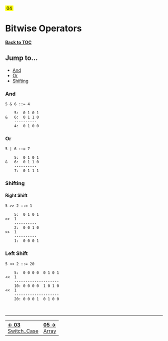 <link rel="stylesheet" href="style.css">

<mark>&nbsp;04&nbsp;</mark>

# Bitwise Operators

[**Back to TOC**](/contents.md)

## Jump to...

- [And](#and)
- [Or](#or)
- [Shifting](#test)

[comment]: <body>

### And

```
5 & 6 ::= 4

    5:  0 1 0 1
&   6:  0 1 1 0
    ----------
    4:  0 1 0 0
```

### Or

```
5 | 6 ::= 7

    5:  0 1 0 1
&   6:  0 1 1 0
    ----------
    7:  0 1 1 1
```

### Shifting

#### Right Shift

```
5 >> 2 ::= 1

    5:  0 1 0 1
>>  1
    ----------
    2:  0 0 1 0
>>  1
    ----------
    1:  0 0 0 1
```

<h3 id="test">Left Shift </h3>

```
5 << 2 ::= 20

    5:  0 0 0 0  0 1 0 1
<<  1
    --------------------
    10: 0 0 0 0  1 0 1 0
<<  1
    --------------------
    20: 0 0 0 1  0 1 0 0
```

[comment]: <Footer>

<br>

---

<table width="100%">
    <td>
    <div class="foot-previous">
        <a href="/src/03.md"><b>&#x2190; 03</b><br>Switch..Case</a>
    </div>
    </td>
    <td>
    <div class="foot-next">
        <a href="/src/05.md"><b>05 &#x2192;</b><br>Array</a>
    </div>
    </td>
</table>